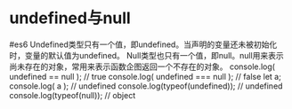 # undefined与null
#es6
Undefined类型只有一个值，即undefined。当声明的变量还未被初始化时，变量的默认值为undefined。
Null类型也只有一个值，即null。null用来表示尚未存在的对象，常用来表示函数企图返回一个不存在的对象。
    console.log( undefined == null ); // true
    console.log( undefined === null ); // false
    let a;
    console.log( a ); // undefined
    console.log(typeof(undefined)); // undefined
    console.log(typeof(null)); // object
